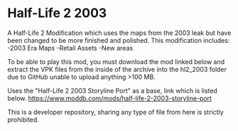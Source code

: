# Half-Life 2 2003

A Half-Life 2 Modification which uses the maps from the 2003 leak but have been changed to be more finished and polished.
This modification includes:
-2003 Era Maps
-Retail Assets
-New areas

To be able to play this mod, you must download the mod linked below and extract the VPK files from the inside of the archive into the hl2_2003 folder due to GitHub unable to upload anything >100 MB.

Uses the "Half-Life 2 2003 Storyline Port" as a base, link which is listed below.
https://www.moddb.com/mods/half-life-2-2003-storyline-port

This is a developer repository, sharing any type of file from here is strictly prohibited.
